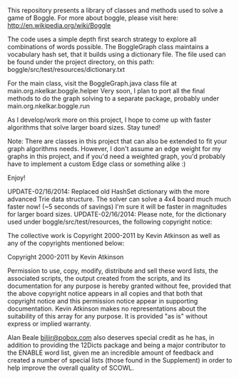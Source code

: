 This repository presents a library of classes and methods used to solve a game of Boggle. For more about boggle, please visit here: http://en.wikipedia.org/wiki/Boggle

The code uses a simple depth first search strategy to explore all combinations of words possible. The BoggleGraph class maintains a vocabulary hash set, that it builds using a dictionary file. The file used can be found under the project directory, on this path: boggle/src/test/resources/dictionary.txt

For the main class, visit the BoggleGraph.java class file at main.org.nkelkar.boggle.helper
Very soon, I plan to port all the final methods to do the graph solving to a separate package, probably under main.org.nkelkar.boggle.run

As I develop/work more on this project, I hope to come up with faster algorithms that solve larger board sizes. Stay tuned! 

Note: There are classes in this project that can also be extended to fit your graph algorithms needs. However, I don't assume an edge weight for my graphs in this project, and if you'd need a weighted graph, you'd probably have to implement a custom Edge class or something alike :)

Enjoy!

UPDATE-02/16/2014: Replaced old HashSet dictionary with the more advanced Trie data structure. The solver can solve a 4x4 board much much faster now! (~5 seconds of savings) I'm sure it will be faster in magnitudes for larger board sizes. 
UPDATE-02/16/2014: Please note, for the dictionary used under boggle/src/test/resources, the following copyright notice:

The collective work is Copyright 2000-2011 by Kevin Atkinson as well
as any of the copyrights mentioned below:

  Copyright 2000-2011 by Kevin Atkinson

  Permission to use, copy, modify, distribute and sell these word
  lists, the associated scripts, the output created from the scripts,
  and its documentation for any purpose is hereby granted without fee,
  provided that the above copyright notice appears in all copies and
  that both that copyright notice and this permission notice appear in
  supporting documentation. Kevin Atkinson makes no representations
  about the suitability of this array for any purpose. It is provided
  "as is" without express or implied warranty.

Alan Beale <biljir@pobox.com> also deserves special credit as he has,
in addition to providing the 12Dicts package and being a major
contributor to the ENABLE word list, given me an incredible amount of
feedback and created a number of special lists (those found in the
Supplement) in order to help improve the overall quality of SCOWL.
 
